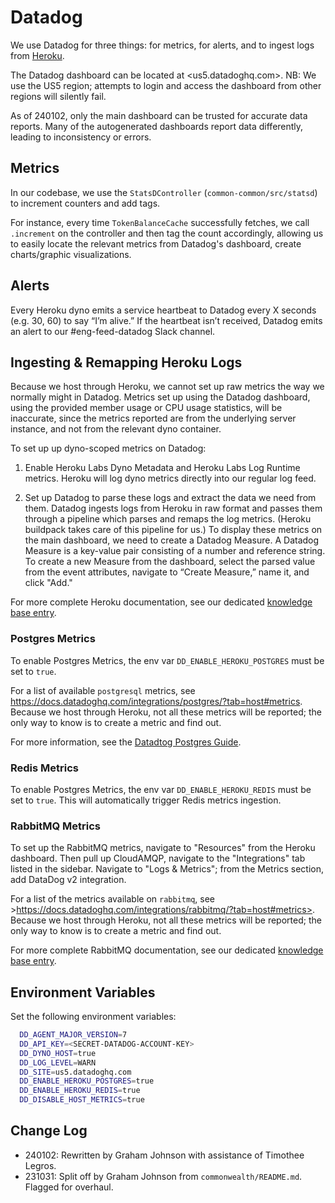 # Datadog

We use Datadog for three things: for metrics, for alerts, and to ingest logs from [Heroku](./Heroku.md).

The Datadog dashboard can be located at <us5.datadoghq.com>. NB: We use the US5 region; attempts to login and access the dashboard from other regions will silently fail.

As of 240102, only the main dashboard can be trusted for accurate data reports. Many of the autogenerated dashboards report data differently, leading to inconsistency or errors.

## Metrics

In our codebase, we use the `StatsDController` (`common-common/src/statsd`) to increment counters and add tags.

For instance, every time `TokenBalanceCache` successfully fetches, we call `.increment` on the controller and then tag the count accordingly, allowing us to easily locate the relevant metrics from Datadog's dashboard, create charts/graphic visualizations.

## Alerts

Every Heroku dyno emits a service heartbeat to Datadog every X seconds (e.g. 30, 60) to say “I’m alive.” If the heartbeat isn’t received, Datadog emits an alert to our #eng-feed-datadog Slack channel.

## Ingesting & Remapping Heroku Logs

Because we host through Heroku, we cannot set up raw metrics the way we normally might in Datadog. Metrics set up using the Datadog dashboard, using the provided member usage or CPU usage statistics, will be inaccurate, since the metrics reported are from the underlying server instance, and not from the relevant dyno container.

To set up up dyno-scoped metrics on Datadog:

1. Enable Heroku Labs Dyno Metadata and Heroku Labs Log Runtime metrics. Heroku will log dyno metrics directly into our regular log feed.

2. Set up Datadog to parse these logs and extract the data we need from them. Datadog ingests logs from Heroku in raw format and passes them through a pipeline which parses and remaps the log metrics. (Heroku buildpack takes care of this pipeline for us.) To display these metrics on the main dashboard, we need to create a Datadog Measure. A Datadog Measure is a key-value pair consisting of a number and reference string. To create a new Measure from the dashboard, select the parsed value from the event attributes, navigate to “Create Measure,” name it, and click "Add."

For more complete Heroku documentation, see our dedicated [knowledge base entry](./Heroku.md).

### Postgres Metrics

To enable Postgres Metrics, the env var `DD_ENABLE_HEROKU_POSTGRES` must be set to `true`. 

For a list of available `postgresql` metrics, see <https://docs.datadoghq.com/integrations/postgres/?tab=host#metrics>. Because we host through Heroku, not all these metrics will be reported; the only way to know is to create a metric and find out.

For more information, see the [Datadtog Postgres Guide](
https://docs.datadoghq.com/database_monitoring/guide/heroku-postgres).

### Redis Metrics

To enable Postgres Metrics, the env var `DD_ENABLE_HEROKU_REDIS` must be set to `true`. This will automatically trigger Redis metrics ingestion.

### RabbitMQ Metrics

To set up the RabbitMQ metrics, navigate to "Resources" from the Heroku dashboard. Then pull up CloudAMQP, navigate to the "Integrations" tab listed in the sidebar. Navigate to "Logs & Metrics"; from the Metrics section, add DataDog v2 integration.

For a list of the metrics available on `rabbitmq`, see >https://docs.datadoghq.com/integrations/rabbitmq/?tab=host#metrics>. Because we host through Heroku, not all these metrics will be reported; the only way to know is to create a metric and find out.

For more complete RabbitMQ documentation, see our dedicated [knowledge base entry](./RabbitMQ.md).

## Environment Variables

Set the following environment variables:

```bash
  DD_AGENT_MAJOR_VERSION=7
  DD_API_KEY=<SECRET-DATADOG-ACCOUNT-KEY>
  DD_DYNO_HOST=true
  DD_LOG_LEVEL=WARN
  DD_SITE=us5.datadoghq.com
  DD_ENABLE_HEROKU_POSTGRES=true
  DD_ENABLE_HEROKU_REDIS=true
  DD_DISABLE_HOST_METRICS=true
```

## Change Log

- 240102: Rewritten by Graham Johnson with assistance of Timothee Legros.
- 231031: Split off by Graham Johnson from `commonwealth/README.md`. Flagged for overhaul.
